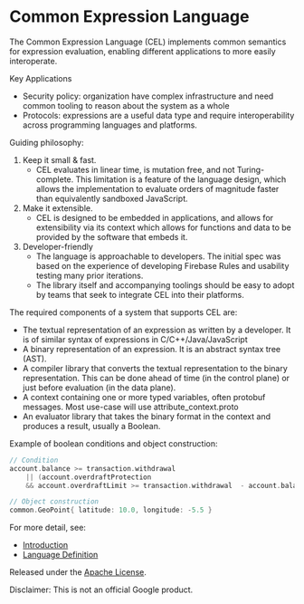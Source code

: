 # Common Expression Language

The Common Expression Language (CEL) implements common semantics for expression evaluation, enabling different applications to more easily interoperate.

Key Applications
*   Security policy: organization have complex infrastructure and need common
    tooling to reason about the system as a whole
*   Protocols: expressions are a useful data type and require interoperability
    across programming languages and platforms.


Guiding philosophy:
1.  Keep it small & fast.
    *   CEL evaluates in linear time, is mutation free, and not Turing-complete.
        This limitation is a feature of the language design, which allows the
        implementation to evaluate orders of magnitude faster than equivalently
        sandboxed JavaScript.
2.  Make it extensible.
    *   CEL is designed to be embedded in applications, and allows for
        extensibility via its context which allows for functions and data to be
        provided by the software that embeds it.
3.  Developer-friendly
    *   The language is approachable to developers. The initial spec was based
        on the experience of developing Firebase Rules and usability testing
        many prior iterations.
    *   The library itself and accompanying toolings should be easy to adopt by
        teams that seek to integrate CEL into their platforms.

The required components of a system that supports CEL are:
*   The textual representation of an expression as written by a developer. It is
    of similar syntax of expressions in C/C++/Java/JavaScript
*   A binary representation of an expression. It is an abstract syntax tree
    (AST).
*   A compiler library that converts the textual representation to the binary
    representation. This can be done ahead of time (in the control plane) or
    just before evaluation (in the data plane).
*   A context containing one or more typed variables, often protobuf messages.
    Most use-case will use attribute_context.proto
*   An evaluator library that takes the binary format in the context and
    produces a result, usually a Boolean.

Example of boolean conditions and object construction:

``` c
// Condition
account.balance >= transaction.withdrawal
    || (account.overdraftProtection
    && account.overdraftLimit >= transaction.withdrawal  - account.balance)

// Object construction
common.GeoPoint{ latitude: 10.0, longitude: -5.5 }
```

For more detail, see:
*   [Introduction](doc/intro.md)
*   [Language Definition](doc/langdef.md)

Released under the [Apache License](LICENSE).

Disclaimer: This is not an official Google product.
